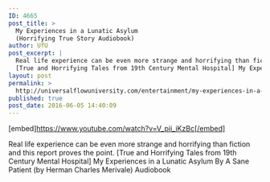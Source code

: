 ```yaml
---
ID: 4665
post_title: >
  My Experiences in a Lunatic Asylum
  (Horrifying True Story Audiobook)
author: UfU
post_excerpt: |
  Real life experience can be even more strange and horrifying than fiction and this report proves the point.
  [True and Horrifying Tales from 19th Century Mental Hospital] My Experiences in a Lunatic Asylum By A Sane Patient (by Herman Charles Merivale) Audiobook
layout: post
permalink: >
  http://universalflowuniversity.com/entertainment/my-experiences-in-a-lunatic-asylum-horrifying-true-story-audiobook/
published: true
post_date: 2016-06-05 14:40:09
---
```

[embed]https://www.youtube.com/watch?v=V_pii_iKzBc[/embed]<br>
<p>Real life experience can be even more strange and horrifying than fiction and this report proves the point.
[True and Horrifying Tales from 19th Century Mental Hospital] My Experiences in a Lunatic Asylum By A Sane Patient (by Herman Charles Merivale) Audiobook</p>